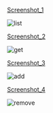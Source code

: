 [Screenshot_1](https://monosnap.com/file/hn4qge9oGmh8D6hyASEmTYLYMvx8jh)

<image src="./screenshots/screenshot_1" alt="list">

[Screenshot_2](https://monosnap.com/file/GnTGVTxqhbjdUkCTQSyA2zGCYe77Wh)

<image src="./screenshots/screenshot_2" alt="get">

[Screenshot_3](https://monosnap.com/file/6184vjjnmwsOJUcGcVwBYMsWaKl1qH)

<image src="./screenshots/screenshot_3" alt="add">

[Screenshot_4](https://monosnap.com/file/XqWMoA2RXCofg8TgRf7qaSnSlEamV1)

<image src="./screenshots/screenshot_4" alt="remove">
